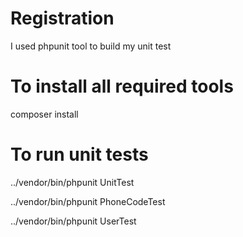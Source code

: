 # Registration
I used phpunit tool to build my unit test

# To install all required tools
composer install

# To run unit tests
 ../vendor/bin/phpunit UnitTest
 
 ../vendor/bin/phpunit PhoneCodeTest
 
 ../vendor/bin/phpunit UserTest